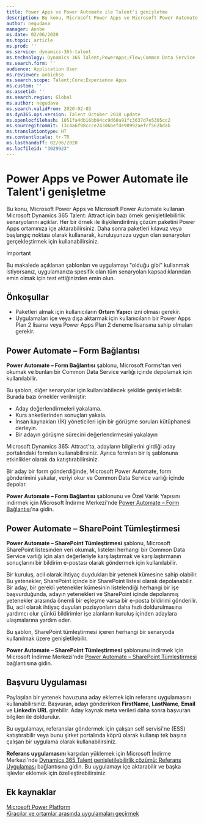 ```yaml
---
title: Power Apps ve Power Automate ile Talent'i genişletme
description: Bu konu, Microsoft Power Apps ve Microsoft Power Automate kullanan Microsoft Dynamics 365 Talent - Attract için bazı örnek genişletilebilirlik senaryolarını açıklar.
author: negudava
manager: Annbe
ms.date: 02/06/2020
ms.topic: article
ms.prod: ''
ms.service: dynamics-365-talent
ms.technology: Dynamics 365 Talent;PowerApps;Flow;Common Data Service
ms.search.form: ''
audience: Application User
ms.reviewer: anbichse
ms.search.scope: Talent;Core;Experience Apps
ms.custom: ''
ms.assetid: ''
ms.search.region: Global
ms.author: negudava
ms.search.validFrom: 2020-02-03
ms.dyn365.ops.version: Talent October 2018 update
ms.openlocfilehash: 1051fa4db16bb94cc9d60a91fc3637d7e5305cc2
ms.sourcegitcommit: 13c4a6f98ccce243d6befde90992aefcf562bdab
ms.translationtype: HT
ms.contentlocale: tr-TR
ms.lasthandoff: 02/06/2020
ms.locfileid: "3029923"
---
```

# <a name="extend-talent-with-power-apps-and-power-automate"></a>Power Apps ve Power Automate ile Talent'i genişletme

Bu konu, Microsoft Power Apps ve Microsoft Power Automate kullanan Microsoft Dynamics 365 Talent: Attract için bazı örnek genişletilebilirlik senaryolarını açıklar. Her bir örnek ile ilişkilendirilmiş çözüm paketini Power Apps ortamınıza içe aktarabilirsiniz. Daha sonra paketleri kılavuz veya başlangıç noktası olarak kullanarak, kuruluşunuza uygun olan senaryoları gerçekleştirmek için kullanabilirsiniz.

> [!IMPORTANT]
> Bu makalede açıklanan şablonları ve uygulamayı "olduğu gibi" kullanmak istiyorsanız, uygulamanıza spesifik olan tüm senaryoları kapsadıklarından emin olmak için test ettiğinizden emin olun.


## <a name="prerequisites"></a>Önkoşullar

- Paketleri almak için kullanıcıların **Ortam Yapıcı** izni olması gerekir.
- Uygulamaları içe veya dışa aktarmak için kullanıcıların bir Power Apps Plan 2 lisansı veya Power Apps Plan 2 deneme lisansına sahip olmaları gerekir.

## <a name="power-automate--form-connect"></a>Power Automate – Form Bağlantısı

**Power Automate – Form Bağlantısı** şablonu, Microsoft Forms'tan veri okumak ve bunları bir Common Data Service varlığı içinde depolamak için kullanılabilir.

Bu şablon, diğer senaryolar için kullanılabilecek şekilde genişletilebilir. Burada bazı örnekler verilmiştir:

- Aday değerlendirmeleri yakalama.
- Kurs anketlerinden sonuçları yakala.
- İnsan kaynakları (İK) yöneticileri için bir görüşme soruları kütüphanesi derleyin.
- Bir adayın görüşme sürecini değerlendirmesini yakalayın

Microsoft Dynamics 365: Attract'ta, adayların bilgilerini girdiği aday portalındaki formları kullanabilirsiniz. Ayrıca formları bir iş şablonuna etkinlikler olarak da katıştırabilirsiniz.

Bir aday bir form gönderdiğinde, Microsoft Power Automate, form gönderimini yakalar, veriyi okur ve Common Data Service varlığı içinde depolar.

**Power Automate – Form Bağlantısı** şablonunu ve Özel Varlık Yapısını indirmek için Microsoft İndirme Merkezi'nde [Power Automate – Form Bağlantısı](https://go.microsoft.com/fwlink/?linkid=2081988)'na gidin.

## <a name="power-automate--sharepoint-integration"></a>Power Automate – SharePoint Tümleştirmesi

**Power Automate – SharePoint Tümleştirmesi** şablonu, Microsoft SharePoint listesinden veri okumak, listeleri herhangi bir Common Data Service varlığı için alan değerleriyle karşılaştırmak ve karşılaştırmanın sonuçlarını bir bildirim e-postası olarak göndermek için kullanılabilir. 

Bir kuruluş, acil olarak ihtiyaç duydukları bir yetenek kümesine sahip olabilir. Bu yetenekler, SharePoint içinde bir SharePoint listesi olarak depolanabilir. Bir aday, bir gerekli yetenekler kümesinin listelendiği herhangi bir işe başvurduğunda, adayın yetenekleri ve SharePoint içinde depolanmış yetenekler arasında önemli bir eşleşme varsa bir e-posta bildirimi gönderilir. Bu, acil olarak ihtiyaç duyulan pozisyonların daha hızlı doldurulmasına yardımcı olur çünkü bildirimler işe alanların kuruluş içinden adaylara ulaşmalarına yardım eder.

Bu şablon, SharePoint tümleştirmesi içeren herhangi bir senaryoda kullanılmak üzere genişletilebilir.

**Power Automate – SharePoint Tümleştirmesi** şablonunu indirmek için Microsoft İndirme Merkezi'nde [Power Automate – SharePoint Tümleştirmesi](https://go.microsoft.com/fwlink/?linkid=2082109) bağlantısına gidin.

## <a name="referral-app"></a>Başvuru Uygulaması

Paylaşılan bir yetenek havuzuna aday eklemek için referans uygulamasını kullanabilirsiniz. Başvuran, adayı gönderirken **FirstName**, **LastName**, **Email** ve **Linkedln URL** girebilir. Aday kaynak meta verileri daha sonra başvuran bilgileri ile doldurulur.

Bu uygulamayı, referanslar göndermek için çalışan self servisi'ne (ESS) katıştırabilir veya bunu şirket portalında köprü olarak kullanıp tek başına çalışan bir uygulama olarak kullanabilirsiniz.

**Referans uygulamasını** karşıdan yüklemek için Microsoft İndirme Merkezi'nde [Dynamics 365 Talent genişletilebilirlik çözümü: Referans Uygulaması](https://www.microsoft.com/download/details.aspx?id=58497) bağlantısına gidin. Bu uygulamayı içe aktarabilir ve başka işlevler eklemek için özelleştirebilirsiniz.

## <a name="additional-resources"></a>Ek kaynaklar

[Microsoft Power Platform](https://docs.microsoft.com/power-platform/admin/admin-documentation)</br>
[Kiracılar ve ortamlar arasında uygulamaları geçirmek](https://docs.microsoft.com/power-platform/admin/environment-and-tenant-migration)
